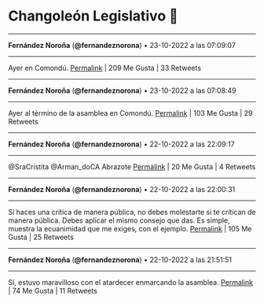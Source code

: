 # Changoleón Legislativo 🙈
*****
**Fernández Noroña** (**@fernandeznorona**) • 23-10-2022 a las 07:09:07
*****
Ayer en Comondú.
[Permalink](https://twitter.com/fernandeznorona/status/1584200249631191040) | 209 Me Gusta | 33 Retweets
*****
**Fernández Noroña** (**@fernandeznorona**) • 23-10-2022 a las 07:08:49
*****
Ayer al término de la asamblea en Comondú.
[Permalink](https://twitter.com/fernandeznorona/status/1584200176558047233) | 103 Me Gusta | 29 Retweets
*****
**Fernández Noroña** (**@fernandeznorona**) • 22-10-2022 a las 22:09:17
*****
@SraCristita @Arman_doCA Abrazote
[Permalink](https://twitter.com/fernandeznorona/status/1584064396107534336) | 20 Me Gusta | 4 Retweets
*****
**Fernández Noroña** (**@fernandeznorona**) • 22-10-2022 a las 22:00:31
*****
Si haces una crítica de manera pública, no debes molestarte si te critican de manera pública. Debes aplicar el mismo consejo que das. Es simple, muestra la ecuanimidad que me exiges, con el ejemplo.
[Permalink](https://twitter.com/fernandeznorona/status/1584062192005304320) | 105 Me Gusta | 25 Retweets
*****
**Fernández Noroña** (**@fernandeznorona**) • 22-10-2022 a las 21:51:51
*****
Sí, estuvo maravilloso con el atardecer enmarcando la asamblea.
[Permalink](https://twitter.com/fernandeznorona/status/1584060011755732992) | 74 Me Gusta | 11 Retweets